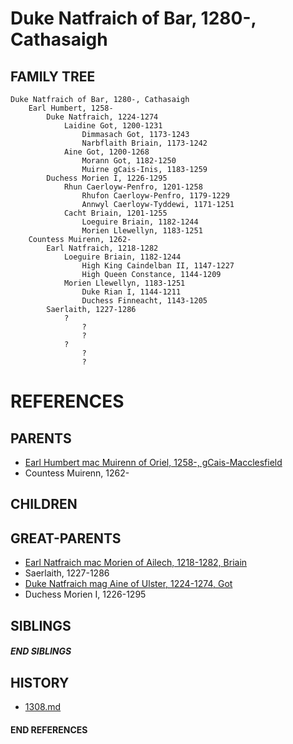 # Duke Natfraich of Bar, 1280-, Cathasaigh

## FAMILY TREE
```
Duke Natfraich of Bar, 1280-, Cathasaigh
    Earl Humbert, 1258-
        Duke Natfraich, 1224-1274
            Laidine Got, 1200-1231
                Dimmasach Got, 1173-1243
                Narbflaith Briain, 1173-1242
            Aine Got, 1200-1268
                Morann Got, 1182-1250
                Muirne gCais-Inis, 1183-1259
        Duchess Morien I, 1226-1295
            Rhun Caerloyw-Penfro, 1201-1258
                Rhufon Caerloyw-Penfro, 1179-1229
                Annwyl Caerloyw-Tyddewi, 1171-1251
            Cacht Briain, 1201-1255
                Loeguire Briain, 1182-1244
                Morien Llewellyn, 1183-1251
    Countess Muirenn, 1262-
        Earl Natfraich, 1218-1282
            Loeguire Briain, 1182-1244
                High King Caindelban II, 1147-1227
                High Queen Constance, 1144-1209
            Morien Llewellyn, 1183-1251
                Duke Rian I, 1144-1211
                Duchess Finneacht, 1143-1205
        Saerlaith, 1227-1286
            ?
                ?
                ?
            ?
                ?
                ?
```


# REFERENCES

## PARENTS 
* [Earl Humbert mac Muirenn of Oriel, 1258-, gCais-Macclesfield](p/humbert_mac_muirenn_1258.md)
* Countess Muirenn, 1262-

## CHILDREN 


## GREAT-PARENTS 
* [Earl Natfraich mac Morien of Ailech, 1218-1282, Briain](p/natfraich_mac_morien_1218.md)
* Saerlaith, 1227-1286
* [Duke Natfraich mag Aine of Ulster, 1224-1274, Got](p/natfraich_mag_aine_1224.md)
* Duchess Morien I, 1226-1295

## SIBLINGS

##### END SIBLINGS  
## HISTORY
* [1308.md](../h/1308.md)

#### END REFERENCES
